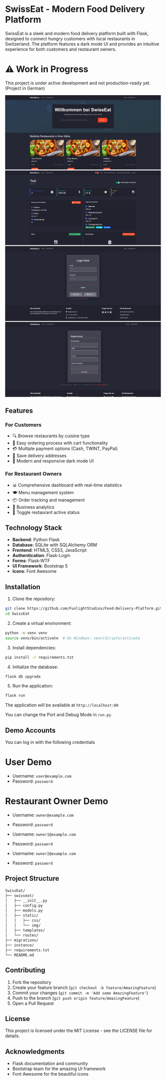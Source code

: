# SwissEat - Modern Food Delivery Platform

SwissEat is a sleek and modern food delivery platform built with Flask, designed to connect hungry customers with local restaurants in Switzerland. The platform features a dark mode UI and provides an intuitive experience for both customers and restaurant owners.

# ⚠️ Work in Progress
This project is under active development and not production-ready yet. (Project in German)

![Home](screenshot01.png)
![Restaurant Dashboard](screenshot02.png)
![Login](screenshot3.png)
![User Registration](screenshot4.png)

## Features

### For Customers
- 🔍 Browse restaurants by cuisine type
- 🛒 Easy ordering process with cart functionality
- 💳 Multiple payment options (Cash, TWINT, PayPal)
- 📍 Save delivery addresses
- 📱 Modern and responsive dark mode UI

### For Restaurant Owners
- 📊 Comprehensive dashboard with real-time statistics
- 🍽️ Menu management system
- 📦 Order tracking and management
- 💼 Business analytics
- 🔄 Toggle restaurant active status

## Technology Stack

- **Backend**: Python Flask
- **Database**: SQLite with SQLAlchemy ORM
- **Frontend**: HTML5, CSS3, JavaScript
- **Authentication**: Flask-Login
- **Forms**: Flask-WTF
- **UI Framework**: Bootstrap 5
- **Icons**: Font Awesome

## Installation

1. Clone the repository:
```bash
git clone https://github.com/FunlightStudios/Food-Delivery-Platform.git
cd SwissEat
```

2. Create a virtual environment:
```bash
python -m venv venv
source venv/bin/activate  # On Windows: venv\Scripts\activate
```

3. Install dependencies:
```bash
pip install -r requirements.txt
```

4. Initialize the database:
```bash
flask db upgrade
```

5. Run the application:
```bash
flask run
```

The application will be available at `http://localhost:80`

You can change the Port and Debug Mode in `run.py`

## Demo Accounts
You can log in with the following credentials

# User Demo
- Username: `user@example.com`
- Password: `password`

# Restaurant Owner Demo
- Username: `owner@example.com`
- Password: `password`

- Username: `owner1@example.com`
- Password: `password`

- Username: `owner2@example.com`
- Password: `password`

## Project Structure

```
SwissEat/
├── swisseat/
│   ├── __init__.py
│   ├── config.py
│   ├── models.py
│   ├── static/
│   │   ├── css/
│   │   └── img/
│   ├── templates/
│   └── routes/
├── migrations/
├── instance/
├── requirements.txt
└── README.md
```

## Contributing

1. Fork the repository
2. Create your feature branch (`git checkout -b feature/AmazingFeature`)
3. Commit your changes (`git commit -m 'Add some AmazingFeature'`)
4. Push to the branch (`git push origin feature/AmazingFeature`)
5. Open a Pull Request

## License

This project is licensed under the MIT License - see the LICENSE file for details.

## Acknowledgments

- Flask documentation and community
- Bootstrap team for the amazing UI framework
- Font Awesome for the beautiful icons
